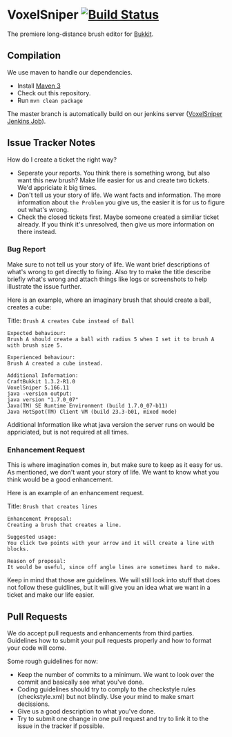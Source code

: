 VoxelSniper [![Build Status](https://travis-ci.org/Focusvity/VoxelSniper.svg?branch=spigot-1.12.2)](https://travis-ci.org/Focusvity/VoxelSniper)
===========

The premiere long-distance brush editor for [Bukkit][Bukkit].

Compilation
-----------

We use maven to handle our dependencies.

- Install [Maven 3][Maven]
- Check out this repository.
- Run ```mvn clean package```

The master branch is automatically build on our jenkins server ([VoxelSniper Jenkins Job][JenkinsJob]).

Issue Tracker Notes
-------------------

How do I create a ticket the right way?

- Seperate your reports. You think there is something wrong, but also want this new brush? Make life easier for us and create two tickets. We'd appriciate it big times.
- Don't tell us your story of life. We want facts and information. The more information about `the Problem` you give us, the easier it is for us to figure out what's wrong.
- Check the closed tickets first. Maybe someone created a similiar ticket already. If you think it's unresolved, then give us more information on there instead.

### Bug Report

Make sure to not tell us your story of life. We want brief descriptions of what's wrong to get directly to fixing.
Also try to make the title describe briefly what's wrong and attach things like logs or screenshots to help illustrate the issue further.

Here is an example, where an imaginary brush that should create a ball, creates a cube:

Title: `Brush A creates Cube instead of Ball`

```
Expected behaviour:
Brush A should create a ball with radius 5 when I set it to brush A with brush size 5.

Experienced behaviour:
Brush A created a cube instead.

Additional Information:
CraftBukkit 1.3.2-R1.0
VoxelSniper 5.166.11
java -version output:
java version "1.7.0_07"
Java(TM) SE Runtime Environment (build 1.7.0_07-b11)
Java HotSpot(TM) Client VM (build 23.3-b01, mixed mode)
```

Additional Information like what java version the server runs on would be appriciated, but is not required at all times.

### Enhancement Request

This is where imagination comes in, but make sure to keep as it easy for us. As mentioned, we don't want your story of life. We want to know what you think would be a good enhancement.

Here is an example of an enhancement request.

Title: `Brush that creates lines`

```
Enhancement Proposal:
Creating a brush that creates a line.

Suggested usage:
You click two points with your arrow and it will create a line with blocks.

Reason of proposal:
It would be useful, since off angle lines are sometimes hard to make.
```

Keep in mind that those are guidelines.
We will still look into stuff that does not follow these guidlines, but it will give you an idea what we want in a ticket and make our life easier.

Pull Requests
-------------

We do accept pull requests and enhancements from third parties. Guidelines how to submit your pull requests properly and how to format your code will come.

Some rough guidelines for now:

- Keep the number of commits to a minimum. We want to look over the commit and basically see what you've done.
- Coding guidelines should try to comply to the checkstyle rules (checkstyle.xml) but not blindly. Use your mind to make smart decissions.
- Give us a good description to what you've done.
- Try to submit one change in one pull request and try to link it to the issue in the tracker if possible.

[VoxelSniperWiki]: http://voxelwiki.com/minecraft/VoxelSniper/
[JenkinsJob]: http://ci.thevoxelbox.com/job/VoxelSniper/
[Bukkit]: http://bukkit.org/
[Maven]: http://maven.apache.org/
